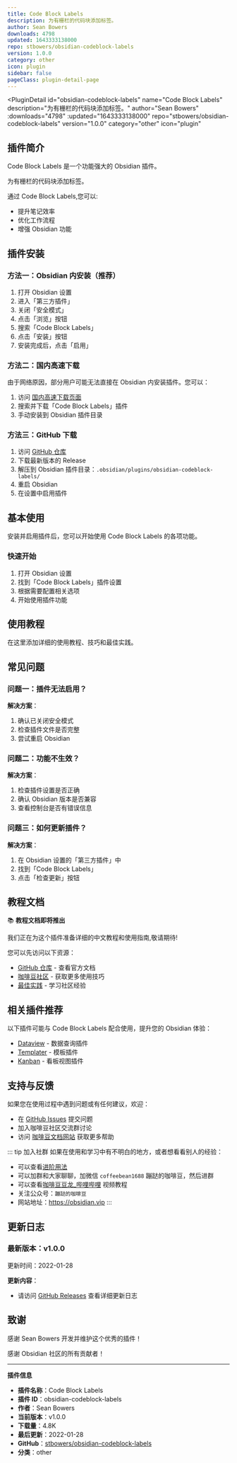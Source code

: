 ```yaml
---
title: Code Block Labels
description: 为有栅栏的代码块添加标签。
author: Sean Bowers
downloads: 4798
updated: 1643333138000
repo: stbowers/obsidian-codeblock-labels
version: 1.0.0
category: other
icon: plugin
sidebar: false
pageClass: plugin-detail-page
---
```


<PluginDetail
  id="obsidian-codeblock-labels"
  name="Code Block Labels"
  description="为有栅栏的代码块添加标签。"
  author="Sean Bowers"
  :downloads="4798"
  :updated="1643333138000"
  repo="stbowers/obsidian-codeblock-labels"
  version="1.0.0"
  category="other"
  icon="plugin"
>

<!-- AUTO_GENERATED_START -->
## 插件简介

Code Block Labels 是一个功能强大的 Obsidian 插件。

为有栅栏的代码块添加标签。

通过 Code Block Labels,您可以:

- 提升笔记效率
- 优化工作流程
- 增强 Obsidian 功能

<!-- AUTO_GENERATED_END -->

<!-- AUTO_GENERATED_START -->
## 插件安装

### 方法一：Obsidian 内安装（推荐）

1. 打开 Obsidian 设置
2. 进入「第三方插件」
3. 关闭「安全模式」
4. 点击「浏览」按钮
5. 搜索「Code Block Labels」
6. 点击「安装」按钮
7. 安装完成后，点击「启用」

### 方法二：国内高速下载

由于网络原因，部分用户可能无法直接在 Obsidian 内安装插件。您可以：

1. 访问 [国内高速下载页面](/zh/documentation/obsidian-plugins-download.html)
2. 搜索并下载「Code Block Labels」插件
3. 手动安装到 Obsidian 插件目录

### 方法三：GitHub 下载

1. 访问 [GitHub 仓库](https://github.com/stbowers/obsidian-codeblock-labels)
2. 下载最新版本的 Release
3. 解压到 Obsidian 插件目录：`.obsidian/plugins/obsidian-codeblock-labels/`
4. 重启 Obsidian
5. 在设置中启用插件

## 基本使用

安装并启用插件后，您可以开始使用 Code Block Labels 的各项功能。

### 快速开始

1. 打开 Obsidian 设置
2. 找到「Code Block Labels」插件设置
3. 根据需要配置相关选项
4. 开始使用插件功能

<!-- AUTO_GENERATED_END -->

<!-- CUSTOM_CONTENT_START:tutorial -->
## 使用教程

在这里添加详细的使用教程、技巧和最佳实践。

<!-- CUSTOM_CONTENT_END:tutorial -->

<!-- SHARED_CONTENT_START -->
## 常见问题

### 问题一：插件无法启用？

**解决方案**：
1. 确认已关闭安全模式
2. 检查插件文件是否完整
3. 尝试重启 Obsidian

### 问题二：功能不生效？

**解决方案**：
1. 检查插件设置是否正确
2. 确认 Obsidian 版本是否兼容
3. 查看控制台是否有错误信息

### 问题三：如何更新插件？

**解决方案**：
1. 在 Obsidian 设置的「第三方插件」中
2. 找到「Code Block Labels」
3. 点击「检查更新」按钮

## 教程文档

📚 **教程文档即将推出**

我们正在为这个插件准备详细的中文教程和使用指南,敬请期待!

您可以先访问以下资源：
- [GitHub 仓库](https://github.com/stbowers/obsidian-codeblock-labels) - 查看官方文档
- [咖啡豆社区](/zh/bases/) - 获取更多使用技巧
- [最佳实践](/zh/best-practices/) - 学习社区经验

## 相关插件推荐

以下插件可能与 Code Block Labels 配合使用，提升您的 Obsidian 体验：

- [Dataview](/zh/plugins/dataview.html) - 数据查询插件
- [Templater](/zh/plugins/templater-obsidian.html) - 模板插件
- [Kanban](/zh/plugins/obsidian-kanban.html) - 看板视图插件

## 支持与反馈

如果您在使用过程中遇到问题或有任何建议，欢迎：

- 在 [GitHub Issues](https://github.com/stbowers/obsidian-codeblock-labels/issues) 提交问题
- 加入咖啡豆社区交流群讨论
- 访问 [咖啡豆文档网站](https://obsidian.vip) 获取更多帮助

::: tip 加入社群
如果在使用和学习中有不明白的地方，或者想看看别人的经验：
- 可以查看[进阶用法](/zh/advanced)
- 可以加群和大家聊聊，加微信 `coffeebean1688` 蹦跶的咖啡豆，然后进群
- 可以查看[咖啡豆豆龙_哔哩哔哩](https://space.bilibili.com/618777356) 视频教程
- 关注公众号：`蹦跶的咖啡豆`
- 网站地址：https://obsidian.vip
:::
<!-- SHARED_CONTENT_END -->

<!-- AUTO_GENERATED_START -->
## 更新日志

### 最新版本：v1.0.0

更新时间：2022-01-28

**更新内容**：
- 请访问 [GitHub Releases](https://github.com/stbowers/obsidian-codeblock-labels/releases) 查看详细更新日志

## 致谢

感谢 Sean Bowers 开发并维护这个优秀的插件！

感谢 Obsidian 社区的所有贡献者！

---

**插件信息**
- **插件名称**：Code Block Labels
- **插件 ID**：obsidian-codeblock-labels
- **作者**：Sean Bowers
- **当前版本**：v1.0.0
- **下载量**：4.8K
- **最后更新**：2022-01-28
- **GitHub**：[stbowers/obsidian-codeblock-labels](https://github.com/stbowers/obsidian-codeblock-labels)
- **分类**：other
<!-- AUTO_GENERATED_END -->

</PluginDetail>

